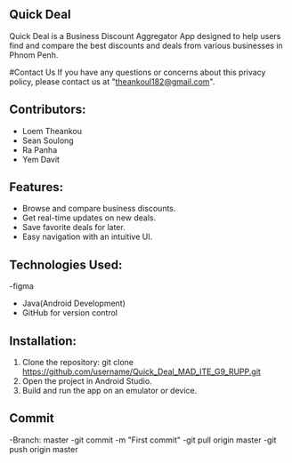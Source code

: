 ## Quick Deal

Quick Deal is a Business Discount Aggregator App designed to help users find and compare the best discounts and deals from various businesses in Phnom Penh.

#Contact Us 
If you have any questions or concerns about this privacy policy, please contact us at "theankoul182@gmail.com".

## Contributors:
- Loem Theankou
- Sean Soulong
- Ra Panha
- Yem Davit

## Features:
- Browse and compare business discounts.
- Get real-time updates on new deals.
- Save favorite deals for later.
- Easy navigation with an intuitive UI.

## Technologies Used:
-figma
- Java(Android Development)
- GitHub for version control

## Installation:
1. Clone the repository:
git clone https://github.com/username/Quick_Deal_MAD_ITE_G9_RUPP.git
3. Open the project in Android Studio.
4. Build and run the app on an emulator or device.

## Commit 
-Branch: master
-git commit -m "First commit"
-git pull origin master
-git push origin master

